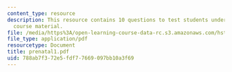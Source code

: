 ```yaml
---
content_type: resource
description: This resource contains 10 questions to test students understanding of
  course material.
file: /media/https%3A/open-learning-course-data-rc.s3.amazonaws.com/hst-071-human-reproductive-biology-fall-2005/788ab7f372e5fdf77669097bb10a3f69_prenatal1.pdf
file_type: application/pdf
resourcetype: Document
title: prenatal1.pdf
uid: 788ab7f3-72e5-fdf7-7669-097bb10a3f69
---
```

